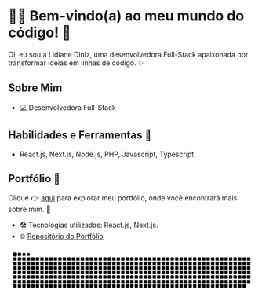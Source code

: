 # 👩‍💻 Bem-vindo(a) ao meu mundo do código! 👋

Oi, eu sou a Lidiane Diniz, uma desenvolvedora Full-Stack apaixonada por transformar ideias em linhas de código. ✨

## Sobre Mim
- 💻 Desenvolvedora Full-Stack

## Habilidades e Ferramentas 🔧
- React.js, Next.js, Node.js, PHP, Javascript, Typescript

## Portfólio 🚀
Clique 👉 [aqui](https://my-portfolio-ko4lgb75a-lidianediniz.vercel.app) para explorar meu portfólio, onde você encontrará mais sobre mim. 🌈

- 🛠️ Tecnologias utilizadas: React.js, Next.js.
- 🌐 [Repositório do Portfólio](https://github.com/LidianeDiniz/My_Portfolio)

<picture>

  <source media="(prefers-color-scheme: dark)" srcset="https://raw.githubusercontent.com/LidianeDiniz/LidianeDiniz/output/github-contribution-grid-snake-dark.svg">

  <source media="(prefers-color-scheme: light)" srcset="https://raw.githubusercontent.com/LidianeDiniz/LidianeDiniz/output/github-contribution-grid-snake.svg">

  <img alt="github contribution grid snake animation" src="https://raw.githubusercontent.com/LidianeDiniz/LidianeDiniz/output/github-contribution-grid-snake.svg">

</picture> 
